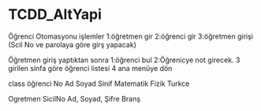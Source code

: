 # TCDD_AltYapi
Öğrenci Otomasyonu
işlemler
1:öğretmen gir
2:öğrenci gir
3:öğretmen girişi (Scil No ve parolaya göre girş yapacak)


Öğretmen giriş yaptıktan sonra 
1:öğrenci bul
2:Öğrenicye not girecek.
3 girilen sinfa göre öğrenci listesi
4 ana menüye dön



class öğrenci
No
Ad
Soyad
Sinif
Matematik
Fizik
Turkce


Ogretmen 
SicilNo
Ad,
Soyad,
Şifre
Branş
